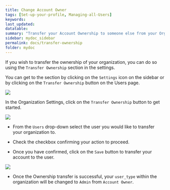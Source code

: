 ```yaml
---
title: Change Account Owner
tags: [Set-up-your-profile, Managing-all-Users]
keywords: 
last_updated: 
datatable: 
summary: "Transfer your Account Ownership to someone else from your Organization"
sidebar: mydoc_sidebar
permalink: docs/transfer-ownership
folder: mydoc
---
```


If you wish to transfer the ownership of your organization, you can do so using the `Transfer Ownership` section in the settings.

You can get to the section by clicking on the `Settings` icon on the sidebar or by clicking on the `Transfer Ownership` button on the Users page.

![](images/ownership_1.png)

In the Organization Settings, click on the `Transfer Ownership` button to get started.

![](images/ownership_2.png)

- From the `Users` drop-down select the user you would like to transfer your organization to. 

- Check the checkbox confirming your action to proceed. 

- Once you have confirmed, click on the `Save` button to transfer your account to the user.

![](images/ownership_3.png)

- Once the Ownership transfer is successful, your `user_type` within the organization will be changed to `Admin` from `Account Owner`.